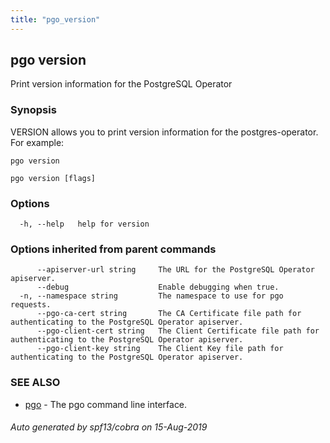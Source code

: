 ```yaml
---
title: "pgo_version"
---
```

## pgo version

Print version information for the PostgreSQL Operator

### Synopsis

VERSION allows you to print version information for the postgres-operator. For example:

	pgo version

```
pgo version [flags]
```

### Options

```
  -h, --help   help for version
```

### Options inherited from parent commands

```
      --apiserver-url string     The URL for the PostgreSQL Operator apiserver.
      --debug                    Enable debugging when true.
  -n, --namespace string         The namespace to use for pgo requests.
      --pgo-ca-cert string       The CA Certificate file path for authenticating to the PostgreSQL Operator apiserver.
      --pgo-client-cert string   The Client Certificate file path for authenticating to the PostgreSQL Operator apiserver.
      --pgo-client-key string    The Client Key file path for authenticating to the PostgreSQL Operator apiserver.
```

### SEE ALSO

* [pgo](/operatorcli/cli/pgo/)	 - The pgo command line interface.

###### Auto generated by spf13/cobra on 15-Aug-2019
